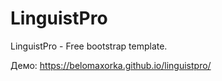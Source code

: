 # LinguistPro
LinguistPro - Free bootstrap template.

Демо: https://belomaxorka.github.io/linguistpro/
